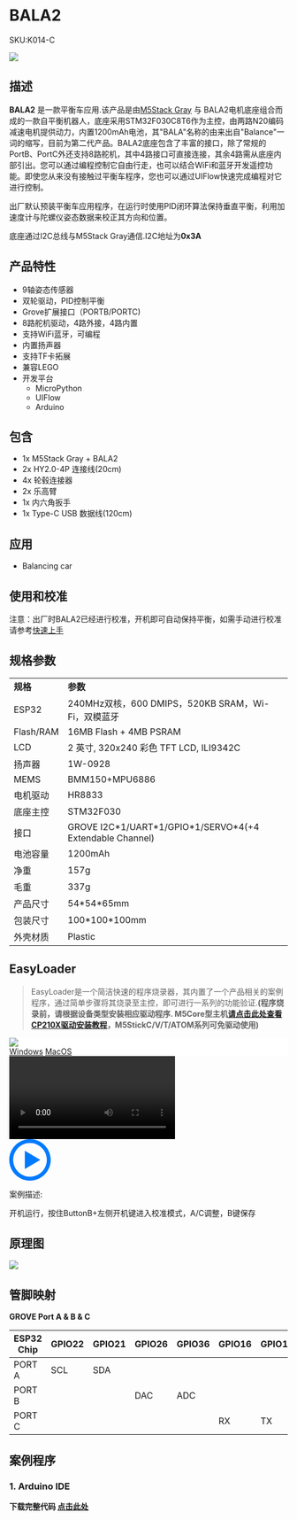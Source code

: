 # BALA2

<el-tag effect="plain">SKU:K014-C</el-tag>

<div class="product_pic"><img src="assets/img/product_pics/app/Bala2/bala2.webp"></div>

## 描述

**BALA2** 是一款平衡车应用.该产品是由[M5Stack Gray](/zh_CN/core/gray) 与 BALA2电机底座组合而成的一款自平衡机器人，底座采用STM32F030C8T6作为主控，由两路N20编码减速电机提供动力，内置1200mAh电池，其"BALA"名称的由来出自"Balance"一词的缩写，目前为第二代产品。BALA2底座包含了丰富的接口，除了常规的PortB、PortC外还支持8路舵机，其中4路接口可直接连接，其余4路需从底座内部引出。您可以通过编程控制它自由行走，也可以结合WiFi和蓝牙开发遥控功能。即使您从来没有接触过平衡车程序，您也可以通过UIFlow快速完成编程对它进行控制。

出厂默认预装平衡车应用程序，在运行时使用PID闭环算法保持垂直平衡，利用加速度计与陀螺仪姿态数据来校正其方向和位置。

底座通过I2C总线与M5Stack Gray通信.I2C地址为**0x3A**

## 产品特性

- 9轴姿态传感器
- 双轮驱动，PID控制平衡
- Grove扩展接口（PORTB/PORTC)
- 8路舵机驱动，4路外接，4路内置
- 支持WiFi蓝牙，可编程
- 内置扬声器
- 支持TF卡拓展
- 兼容LEGO
- 开发平台
   + MicroPython
   + UIFlow
   + Arduino

## 包含

- 1x M5Stack Gray + BALA2
- 2x HY2.0-4P 连接线(20cm)
- 4x 轮毂连接器
- 2x 乐高臂
- 1x 内六角扳手
- 1x Type-C USB 数据线(120cm)

## 应用

- Balancing car

## 使用和校准

注意：出厂时BALA2已经进行校准，开机即可自动保持平衡，如需手动进行校准请参考[快速上手](#/zh_CN/quick_start/bala2/bala2_quick_start.md)

## 规格参数

<table>
   <tr style="font-weight:bold">
      <td>规格</td>
      <td>参数</td>
   </tr>
   <tr>
      <td>ESP32</td>
      <td>240MHz双核，600 DMIPS，520KB SRAM，Wi-Fi，双模蓝牙</td>
   </tr>
   <tr>
      <td>Flash/RAM</td>
      <td>16MB Flash + 4MB PSRAM</td>
   </tr>
   <tr>
      <td>LCD</td>
      <td>2 英寸, 320x240 彩色 TFT LCD, ILI9342C</td>
   </tr>
   <tr>
      <td>扬声器</td>
      <td>1W-0928</td>
   </tr>
   <tr>
      <td>MEMS</td>
      <td>BMM150+MPU6886</td>
   </tr>
   <tr>
      <td>电机驱动</td>
      <td>HR8833</td>
   </tr>
   <tr>
      <td>底座主控</td>
      <td>STM32F030</td>
   </tr>
   <tr>
      <td>接口</td>
      <td>GROVE I2C*1/UART*1/GPIO*1/SERVO*4(+4 Extendable Channel)</td>
   </tr>
   <tr>
      <td>电池容量</td>
      <td>1200mAh</td>
   </tr>
   <tr>
      <td>净重</td>
      <td>157g</td>
   </tr>
   <tr>
      <td>毛重</td>
      <td>337g</td>
   </tr>
   <tr>
      <td>产品尺寸</td>
      <td>54*54*65mm</td>
   </tr>
   <tr>
      <td>包装尺寸</td>
      <td>100*100*100mm</td>
   </tr>
   <tr>
      <td>外壳材质</td>
      <td>Plastic</td>
   </tr>
 </table>

## EasyLoader

>EasyLoader是一个简洁快速的程序烧录器，其内置了一个产品相关的案例程序，通过简单步骤将其烧录至主控，即可进行一系列的功能验证.**(程序烧录前，请根据设备类型安装相应驱动程序. M5Core型主机[请点击此处查看CP210X驱动安装教程](zh_CN/arduino/arduino_development?id=安装串口驱动)，M5StickC/V/T/ATOM系列可免驱动使用)**

<div class="easyloader-box">
    <div style="background-color:white;">
        <div><img src="https://m5stack.oss-cn-shenzhen.aliyuncs.com/image/easyloader_intro.webp"></div>
        <div class="easyloader-btn">
            <a href="https://m5stack.oss-cn-shenzhen.aliyuncs.com/EasyLoader/Windows/APPLICATION/EasyLoader_BALA2_APPICATION.exe">Windows</a>
            <a href="https://m5stack.oss-cn-shenzhen.aliyuncs.com/EasyLoader/MacOS/APPLICATION/EasyLoader_BALA2.dmg">MacOS</a>
        </div>
    </div>
    <div>
        <video id="example_video" controls>
            <source src="https://m5stack.oss-cn-shenzhen.aliyuncs.com/video/Product_example_video/App/BALA2.mp4" type="video/mp4">
        </video>
        <div class="easyloader-mask">
        <a>
            <svg id="play-btn" t="1583228776634" class="icon" viewBox="0 0 1024 1024" version="1.1" xmlns="http://www.w3.org/2000/svg" p-id="4152" width="75" height="75"><path d="M512 0C229.216 0 0 229.216 0 512s229.216 512 512 512 512-229.216 512-512S794.784 0 512 0z m0 928C282.24 928 96 741.76 96 512S282.24 96 512 96s416 186.24 416 416-186.24 416-416 416zM384 288l384 224-384 224z" p-id="4153" fill="#007aff"></path></svg></a>
            <p>案例描述:</p>
            <p>开机运行，按住ButtonB+左侧开机键进入校准模式，A/C调整，B键保存</p>
        </div>
    </div>
</div>

## 原理图

<div class="product_pic"><img src="assets/img/product_pics/app/Bala2/Bala2_sch.webp"></div>

## 管脚映射

**GROVE Port A & B & C**

<table class="table-1">
      <thead>
         <th>ESP32 Chip</th>
         <th>GPIO22</th>
         <th>GPIO21</th>
         <th>GPIO26</th>
         <th>GPIO36</th>
         <th>GPIO16</th>
         <th>GPIO17</th>
      </thead>
      <tbody>
         <tr>
            <td>PORT A</td>
            <td>SCL</td>
            <td>SDA</td>
         </tr>
         <tr>
            <td>PORT B</td>
            <td></td>
            <td></td>
            <td>DAC</td>
            <td>ADC</td>
            <td></td>
            <td></td>
         </tr>
         <tr>
            <td>PORT C</td>
            <td></td>
            <td></td>
            <td></td>
            <td></td>
            <td>RX</td>
            <td>TX</td>
         </tr>
    </tbody>
</table>

## 案例程序

### 1. Arduino IDE

**下载完整代码 [点击此处](https://github.com/m5stack/M5-ProductExampleCodes/tree/master/Application/Bala2)**

<script>

   var purchase_link = '';
   
   var quickstart_link = '#/zh_CN/quick_start/bala2/bala2_quick_start.md';

   anchor_search(purchase_link,quickstart_link);
   scrollFunc();

</script>

